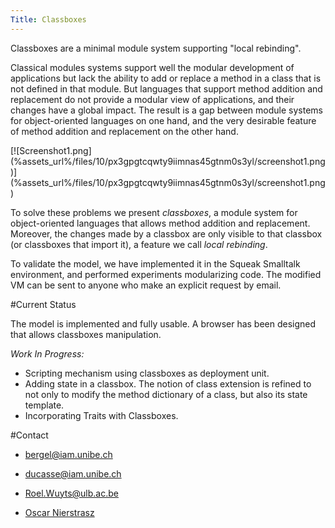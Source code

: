 ```yaml
---
Title: Classboxes
---
```


Classboxes are a minimal module system supporting "local rebinding". 

Classical modules systems support well the modular development of applications but lack the ability to add or replace a method in a class that is not defined in that module. But languages that support method addition and replacement do not provide a modular view of applications, and their changes have a global impact. The result is a gap between module systems for object-oriented languages on one hand, and the very desirable feature of method addition and replacement on the other hand. 

<div class="float largethumbnail">[![Screenshot1.png](%assets_url%/files/10/px3gpgtcqwty9iimnas45gtnm0s3yl/screenshot1.png)](%assets_url%/files/10/px3gpgtcqwty9iimnas45gtnm0s3yl/screenshot1.png)</div>


To solve these problems we present *classboxes*, a module system for object-oriented languages that allows method addition and replacement. Moreover, the changes made by a classbox are only visible to that classbox (or classboxes that import it), a feature we call *local rebinding*. 

To validate the model, we have implemented it in the Squeak Smalltalk environment, and performed experiments modularizing code. The modified VM can be sent to anyone who make an explicit request by email.



#Current Status

The model is implemented and fully usable. A browser has been designed that allows classboxes manipulation. 

*Work In Progress:*

 

- Scripting mechanism using classboxes as deployment unit.
- Adding state in a classbox. The notion of class extension is refined to not only to modify the method dictionary of a class, but also its state template.
- Incorporating Traits with Classboxes.


#Contact

- <a href="mailto:bergel@iam.unibe.ch">bergel@iam.unibe.ch</a>
 
- <a href="mailto:ducasse@iam.unibe.ch">ducasse@iam.unibe.ch</a>

- <a href="mailto:Roel.Wuyts@ulb.ac.be">Roel.Wuyts@ulb.ac.be</a>

- [Oscar Nierstrasz](http://www.iam.unibe.ch/~oscar/)
